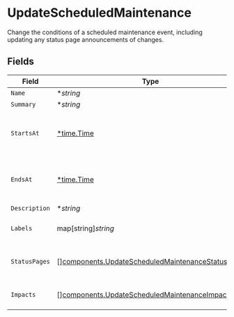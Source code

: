 # UpdateScheduledMaintenance

Change the conditions of a scheduled maintenance event, including updating any status page announcements of changes.


## Fields

| Field                                                                                                                | Type                                                                                                                 | Required                                                                                                             | Description                                                                                                          |
| -------------------------------------------------------------------------------------------------------------------- | -------------------------------------------------------------------------------------------------------------------- | -------------------------------------------------------------------------------------------------------------------- | -------------------------------------------------------------------------------------------------------------------- |
| `Name`                                                                                                               | **string*                                                                                                            | :heavy_minus_sign:                                                                                                   | N/A                                                                                                                  |
| `Summary`                                                                                                            | **string*                                                                                                            | :heavy_minus_sign:                                                                                                   | N/A                                                                                                                  |
| `StartsAt`                                                                                                           | [*time.Time](https://pkg.go.dev/time#Time)                                                                           | :heavy_minus_sign:                                                                                                   | ISO8601 timestamp for the start time of the scheduled maintenance                                                    |
| `EndsAt`                                                                                                             | [*time.Time](https://pkg.go.dev/time#Time)                                                                           | :heavy_minus_sign:                                                                                                   | ISO8601 timestamp for the end time of the scheduled maintenance                                                      |
| `Description`                                                                                                        | **string*                                                                                                            | :heavy_minus_sign:                                                                                                   | N/A                                                                                                                  |
| `Labels`                                                                                                             | map[string]*string*                                                                                                  | :heavy_minus_sign:                                                                                                   | A json object of label keys and values                                                                               |
| `StatusPages`                                                                                                        | [][components.UpdateScheduledMaintenanceStatusPage](../../models/components/updatescheduledmaintenancestatuspage.md) | :heavy_minus_sign:                                                                                                   | An array of status pages to display this maintenance on                                                              |
| `Impacts`                                                                                                            | [][components.UpdateScheduledMaintenanceImpact](../../models/components/updatescheduledmaintenanceimpact.md)         | :heavy_minus_sign:                                                                                                   | An array of impact/condition combinations                                                                            |